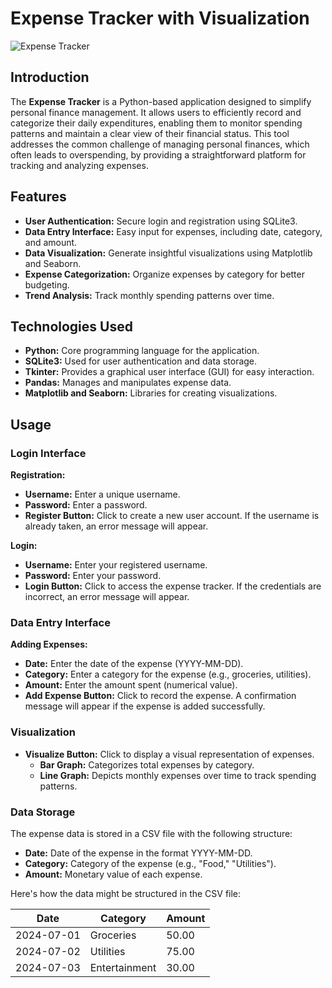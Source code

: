 # Expense Tracker with Visualization

![Expense Tracker]((https://github.com/Saber6546/Project-CS-2520/blob/main/image1.PNG?raw=true))


## Introduction

The **Expense Tracker** is a Python-based application designed to simplify personal finance management. It allows users to efficiently record and categorize their daily expenditures, enabling them to monitor spending patterns and maintain a clear view of their financial status. This tool addresses the common challenge of managing personal finances, which often leads to overspending, by providing a straightforward platform for tracking and analyzing expenses.

## Features

- **User Authentication:** Secure login and registration using SQLite3.
- **Data Entry Interface:** Easy input for expenses, including date, category, and amount.
- **Data Visualization:** Generate insightful visualizations using Matplotlib and Seaborn.
- **Expense Categorization:** Organize expenses by category for better budgeting.
- **Trend Analysis:** Track monthly spending patterns over time.

## Technologies Used

- **Python:** Core programming language for the application.
- **SQLite3:** Used for user authentication and data storage.
- **Tkinter:** Provides a graphical user interface (GUI) for easy interaction.
- **Pandas:** Manages and manipulates expense data.
- **Matplotlib and Seaborn:** Libraries for creating visualizations.

## Usage

### Login Interface

**Registration:**

- **Username:** Enter a unique username.
- **Password:** Enter a password.
- **Register Button:** Click to create a new user account. If the username is already taken, an error message will appear.

**Login:**

- **Username:** Enter your registered username.
- **Password:** Enter your password.
- **Login Button:** Click to access the expense tracker. If the credentials are incorrect, an error message will appear.

### Data Entry Interface

**Adding Expenses:**

- **Date:** Enter the date of the expense (YYYY-MM-DD).
- **Category:** Enter a category for the expense (e.g., groceries, utilities).
- **Amount:** Enter the amount spent (numerical value).
- **Add Expense Button:** Click to record the expense. A confirmation message will appear if the expense is added successfully.

### Visualization

- **Visualize Button:** Click to display a visual representation of expenses.
  - **Bar Graph:** Categorizes total expenses by category.
  - **Line Graph:** Depicts monthly expenses over time to track spending patterns.

### Data Storage

The expense data is stored in a CSV file with the following structure:

- **Date:** Date of the expense in the format YYYY-MM-DD.
- **Category:** Category of the expense (e.g., "Food," "Utilities").
- **Amount:** Monetary value of each expense.

Here's how the data might be structured in the CSV file:

| Date       | Category     | Amount |
|------------|--------------|--------|
| 2024-07-01 | Groceries    | 50.00  |
| 2024-07-02 | Utilities    | 75.00  |
| 2024-07-03 | Entertainment| 30.00  |

